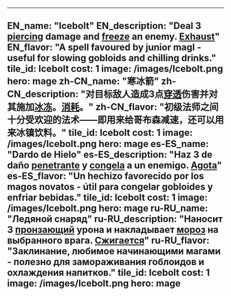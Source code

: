 ---

EN_name: "Icebolt"
EN_description: "Deal 3 <u>piercing</u> damage and <u>freeze</u> an enemy. <u>Exhaust</u>"
EN_flavor: "A spell favoured by junior magI - useful for slowing gobloids and chilling drinks."
tile_id: Icebolt
cost: 1
image: /images/Icebolt.png
hero: mage
zh-CN_name: "寒冰箭"
zh-CN_description: "对目标敌人造成3点<u>穿透</u>伤害并对其施加<u>冰冻</u>。<u>消耗</u>。"
zh-CN_flavor: "初级法师之间十分受欢迎的法术——即用来给哥布森减速，还可以用来冰镇饮料。"
tile_id: Icebolt
cost: 1
image: /images/Icebolt.png
hero: mage
es-ES_name: "Dardo de Hielo"
es-ES_description: "Haz 3 de daño <u>penetrante</u> y <u>congela</u> a un enemigo. <u>Agota</u>"
es-ES_flavor: "Un hechizo favorecido por los magos novatos - útil para congelar gobloides y enfriar bebidas."
tile_id: Icebolt
cost: 1
image: /images/Icebolt.png
hero: mage
ru-RU_name: "Ледяной снаряд"
ru-RU_description: "Наносит 3 <u>пронзающий</u> урона и накладывает <u>мороз</u> на выбранного врага.  <u>Сжигается</u>"
ru-RU_flavor: "Заклинание, любимое начинающими магами - полезно для замораживания гоблоидов и охлаждения напитков."
tile_id: Icebolt
cost: 1
image: /images/Icebolt.png
hero: mage
---